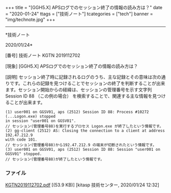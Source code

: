 ﻿+++
title = "[GGH5.X] APSログでのセッション終了の情報の読み方は？"
date = "2020-01-24"
ttags = ["技術ノート"]
tcategories = ["tech"]
banner = "img/technote.jpg"
+++

-----------------------------------------------------------------------------------------------------------------------------

*技術ノート

2020/01/24*


[番号]
技術ノート KGTN 2019112702

[現象]
[GGH5.X] APSログでのセッション終了の情報の読み方は？

[説明]
セッション終了時に記録されるログのうち、主な記録とその意味は次の通りです。これらの記録を見つけることでセッションの終了を判断することが出来ます。セッション開始からの経緯は、セッションの管理番号を示す文字列
Session ID 88 （この例の場合）
を検索することで、関連する主な情報を見つけることが出来ます。

    (1) user001 on GGSV01, aps (2512) Session ID 88: Process #10272 (...Logon.exe) stopped
    in session "user001 on GGSV01".
    // セッション(管理番号88)を実行するプロセス Logon.exe が終了したという情報です。
    (2) gg-client (2512) AS: Closing the connection to a client at address 192.47.212.9
    with code 101.
    // セッション(管理番号88)から192.47.212.9 の端末が切断されたという情報です。
    (3) user001 on GGSV01, aps (2512) Session ID 88: Session "user001 on GGSV01" stopped.
    // セッション(管理番号88)が終了したという情報です。


### ファイル

 
 


[KGTN2019112702.pdf](http://techreport.kitasp.net/attachments/download/4432/KGTN2019112702.pdf)
 [(53.9 KB)] [kitasp 技術センター, 2020/01/24
12:32]


 


 

